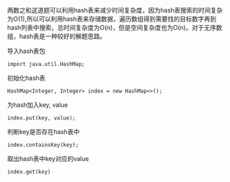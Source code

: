 两数之和这道题可以利用hash表来减少时间复杂度，因为hash表搜索的时间复杂为O(1),所以可以利用hash表来存储数据，遍历数组得到需要找的目标数字再到hash列表中搜索，总时间复杂度为O(n)，但是空间复杂度也为O(n)。对于无序数组，hash表是一种较好的解题思路。

导入hash表包

`import java.util.HashMap;`

初始化hash表

`HashMap<Integer, Integer> index = new HashMap<>();`

为hash加入key, value

`index.put(key, value);`

判断key是否存在hash表中

`index.containsKey(key);`

 取出hash表中key对应的value

 `index.get(key)`
